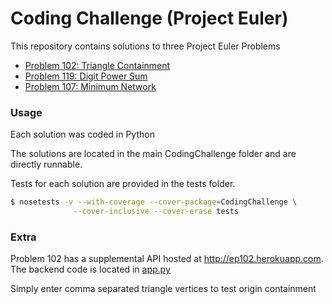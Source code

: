 # Coding Challenge (Project Euler)


This repository contains solutions to three Project Euler Problems

  - [Problem 102: Triangle Containment](https://projecteuler.net/problem=102)
  - [Problem 119: Digit Power Sum](https://projecteuler.net/problem=119)
  - [Problem 107: Minimum Network](https://projecteuler.net/problem=107)



### Usage

Each solution was coded in Python

The solutions are located in the main CodingChallenge folder and are directly runnable.

Tests for each solution are provided in the tests folder.

```sh
$ nosetests -v --with-coverage --cover-package=CodingChallenge \
              --cover-inclusive --cover-erase tests
```

### Extra

Problem 102 has a supplemental API hosted at http://ep102.herokuapp.com. The backend code is located in [app.py](https://github.com/AdeelCheema/CodingChallenge/blob/master/app.py)

Simply enter comma separated triangle vertices to test origin containment

